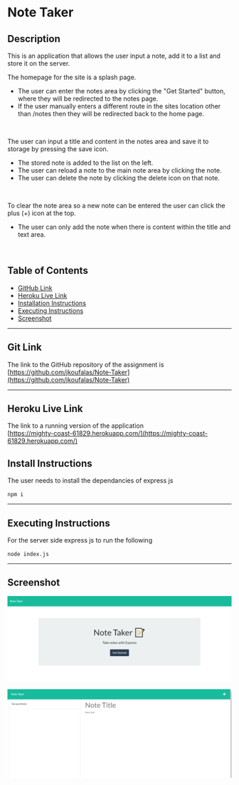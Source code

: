 # Note Taker

## Description

This is an application that allows the user input a note, add it to a list and store it on the server. 

The homepage for the site is a splash page.
 - The user can enter the notes area by clicking the "Get Started" button, where they will be redirected to the notes page.
 - If the user manually enters a different route in the sites location other than /notes then they will be redirected back to the home page.
<br>

The user can input a title and content in the notes area and save it to storage by pressing the save icon.
 - The stored note is added to the list on the left.
 - The user can reload a note to the main note area by clicking the note.
 - The user can delete the note by clicking the delete icon on that note.
<br>

To clear the note area so a new note can be entered the user can click the plus (+) icon at the top.
 - The user can only add the note when there is content within the title and text area.

<br>

## Table of Contents

- [GitHub Link](#git-link)
- [Heroku Live Link](#heroku-live-link)
- [Installation Instructions](#install-instructions)
- [Executing Instructions](#)
- [Screenshot](#Screenshot)
---

## Git Link

The link to the GitHub repository of the assignment is <br>
[https://github.com/jkoufalas/Note-Taker](https://github.com/jkoufalas/Note-Taker)

---

## Heroku Live Link

The link to a running version of the application <br>
[https://mighty-coast-61829.herokuapp.com/](https://mighty-coast-61829.herokuapp.com/)


## Install Instructions

The user needs to install the dependancies of express js 

```
npm i
```
---

## Executing Instructions

For the server side express js to run the following 

```
node index.js
```
---
## Screenshot

![Homepage Screen](./assets/images/homescreen.png)

![Notes Screen](./assets/images/notes.png)
